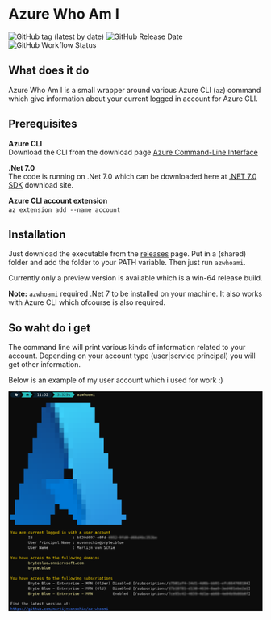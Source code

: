 # Azure Who Am I

![GitHub tag (latest by date)](https://img.shields.io/github/v/tag/martijnvanschie/az-whoami?label=Latest%20Release&logo=github)
![GitHub Release Date](https://img.shields.io/github/release-date/martijnvanschie/az-whoami?logo=github)
![GitHub Workflow Status](https://img.shields.io/github/workflow/status/martijnvanschie/az-whoami/Continues%20Integration?label=CI%20build&logo=github)

## What does it do

Azure Who Am I is a small wrapper around various Azure CLI (`az`) command which give information about your current logged in account for Azure CLI.

## Prerequisites

**Azure CLI**  
Download the CLI from the download page [Azure Command-Line Interface](https://learn.microsoft.com/en-us/cli/azure/)

**.Net 7.0**  
The code is running on .Net 7.0 which can be downloaded here at [.NET 7.0 SDK](https://dotnet.microsoft.com/en-us/download/dotnet/thank-you/sdk-7.0.100-windows-x64-installer) download site.

**Azure CLI account extension**  
`az extension add --name account`

## Installation

Just download the executable from the [releases](https://github.com/martijnvanschie/az-whoami/releases) page. Put in a (shared) folder and add the folder to your PATH variable. Then just run `azwhoami`.

Currently only a preview version is available which is a win-64 release build. 

**Note:** `azwhoami` required .Net 7 to be installed on your machine. It also works with Azure CLI which ofcourse is also required.

## So waht do i get

The command line will print various kinds of information related to your account. Depending on your account type (user|service principal) you will get other information.

Below is an example of my user account which i used for work :)

![Drag Racing](./img/example.png)